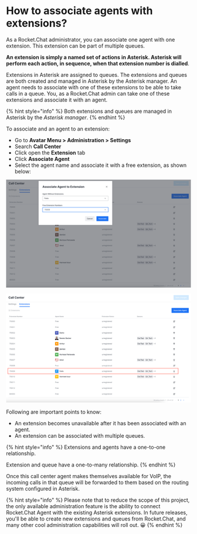 # How to associate agents with extensions?

As a Rocket.Chat administrator, you can associate one agent with one extension. This extension can be part of multiple queues.

**An extension is simply a named set of actions in Asterisk. Asterisk will perform each action, in sequence, when that extension number is dialled**.&#x20;

Extensions in Asterisk are assigned to queues. The extensions and queues are both created and managed in Asterisk by the Asterisk manager. An agent needs to associate with one of these extensions to be able to take calls in a queue. You, as a Rocket.Chat admin can take one of these extensions and associate it with an agent.

{% hint style="info" %}
Both extensions and queues are managed in Asterisk by the _Asterisk manager_.
{% endhint %}

To associate and an agent to an extension:

* Go to **Avatar Menu > Administration > Settings**&#x20;
* Search **Call Center**
* Click open the **Extension** tab&#x20;
* Click **Associate Agent**
* Select the agent name and associate it with a free extension, as shown below:

![Agent to extension association](<../../../.gitbook/assets/image (654).png>)

![Agent associated with the extension](<../../../.gitbook/assets/image (655).png>)

Following are important points to know:

* An extension becomes unavailable after it has been associated with an agent.&#x20;
* An extension can be associated with multiple queues.&#x20;

{% hint style="info" %}
Extensions and agents have a one-to-one relationship.

Extension and queue have a one-to-many relationship.
{% endhint %}

Once this call center agent makes themselves available for VoIP, the incoming calls in that queue will be forwarded to them based on the routing system configured in Asterisk.

{% hint style="info" %}
Please note that to reduce the scope of this project, the only available administration feature is the ability to connect Rocket.Chat Agent with the existing Asterisk extensions. In future releases, you'll be able to create new extensions and queues from Rocket.Chat, and many other cool administration capabilities will roll out. 😀
{% endhint %}
